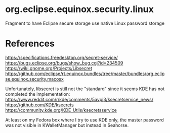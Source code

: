 # org.eclipse.equinox.security.linux
Fragment to have Eclipse secure storage use native Linux password storage

# References
https://specifications.freedesktop.org/secret-service/
https://bugs.eclipse.org/bugs/show_bug.cgi?id=234509
https://wiki.gnome.org/Projects/Libsecret
https://github.com/eclipse/rt.equinox.bundles/tree/master/bundles/org.eclipse.equinox.security.macosx

Unfortunately, libsecret is still not the "standard" since it seems KDE has not completed the implementation:
https://www.reddit.com/r/kde/comments/5avpj3/ksecretservice_news/
https://github.com/KDE/ksecrets
https://community.kde.org/KDE_Utils/ksecretsservice

At least on my Fedora box where I try to use KDE only, the master password was not visible in KWalletManager but instead in Seahorse.
